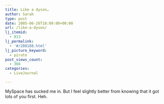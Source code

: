 ```yaml
---
title: Like a dyson…
author: Sarah
type: post
date: 2005-06-26T18:09:00+00:00
url: /like-a-dyson/
lj_itemid:
  - 813
lj_permalink:
  - '#/208188.html'
lj_picture_keyword:
  - pirate
post_views_count:
  - 366
categories:
  - LiveJournal

---
```

MySpace has sucked me in. But I feel slightly better from knowing that it got lots of you first. Heh.